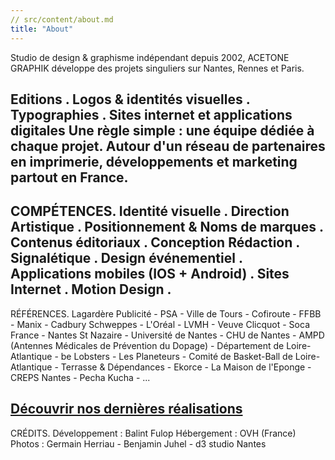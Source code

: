 ```yaml
---
// src/content/about.md
title: "About"
---
```


Studio de design & graphisme indépendant depuis 2002, ACETONE GRAPHIK développe des projets singuliers sur Nantes, Rennes et Paris.

Editions . Logos & identités visuelles . Typographies . Sites internet et applications digitales
Une règle simple : une équipe dédiée à chaque projet.
Autour d'un réseau de partenaires en imprimerie, développements et marketing partout en France.
-
COMPÉTENCES.
Identité visuelle . Direction Artistique . Positionnement & Noms de marques . Contenus éditoriaux . Conception Rédaction . Signalétique . Design événementiel .
Applications mobiles (IOS + Android) . Sites Internet . Motion Design .
-
RÉFÉRENCES.
Lagardère Publicité - PSA - Ville de Tours - Cofiroute - FFBB - Manix - Cadbury Schweppes - L'Oréal - LVMH - Veuve Clicquot - Soca France - Nantes St Nazaire - Université de Nantes -
CHU de Nantes - AMPD (Antennes Médicales de Prévention du Dopage) - Département de Loire-Atlantique - be Lobsters - Les Planeteurs - Comité de Basket-Ball de Loire-Atlantique -
Terrasse & Dépendances - Ekorce - La Maison de l'Eponge - CREPS Nantes - Pecha Kucha - ...

[Découvrir nos dernières réalisations](/projects)
-
CRÉDITS.
Développement : Balint Fulop
Hébergement : OVH (France)
Photos : Germain Herriau - Benjamin Juhel - d3 studio Nantes
